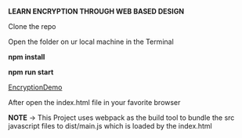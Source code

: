 
**LEARN ENCRYPTION THROUGH WEB BASED DESIGN**

Clone the repo


Open the folder on ur local machine in the Terminal


**npm install**


**npm run start**




[EncryptionDemo](springgreen-owl-551692.hostingersite.com)



After open the index.html file in your favorite browser

**NOTE**
-> This Project uses webpack as the build tool to bundle the src javascript files to dist/main.js
which is loaded by the index.html